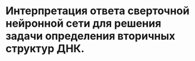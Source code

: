 # Интерпретация ответа сверточной нейронной сети для решения задачи определения вторичных структур ДНК. 

